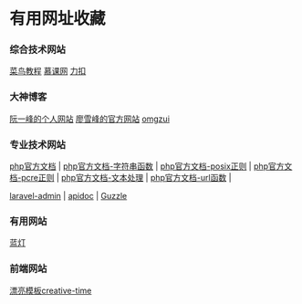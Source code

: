 # 有用网址收藏

### 综合技术网站
[菜鸟教程](http://www.runoob.com)
[慕课网](https://www.imooc.com/)
[力扣](https://leetcode-cn.com/)

### 大神博客
[阮一峰的个人网站](http://www.ruanyifeng.com/home.html)
[廖雪峰的官方网站](https://www.liaoxuefeng.com/)
[omgzui](https://github.com/OMGZui)

### 专业技术网站
[php官方文档](http://php.net/manual/zh/) | 
[php官方文档-字符串函数](http://php.net/manual/zh/ref.strings.php) | 
[php官方文档-posix正则](http://php.net/manual/zh/ref.regex.php) | 
[php官方文档-pcre正则](http://php.net/manual/zh/ref.pcre.php) | 
[php官方文档-文本处理](http://php.net/manual/zh/refs.basic.text.php) | 
[php官方文档-url函数](http://php.net/manual/zh/ref.url.php) | 

[laravel-admin](https://laravel-admin.org/docs/zh/model-show) | 
[apidoc](http://apidocjs.com/#param-api-define) | 
[Guzzle](https://guzzle-cn.readthedocs.io/zh_CN/latest/overview.html)

### 有用网站
[蓝灯](https://github.com/getlantern/lantern-binaries)

### 前端网站
[漂亮模板creative-time](https://demos.creative-tim.com/)
